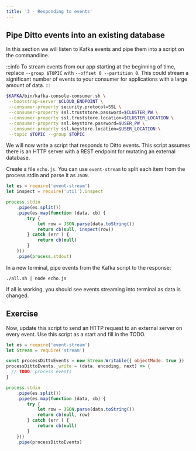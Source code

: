 ```yaml
---
title: '3 - Responding to events'
---
```


## Pipe Ditto events into an existing database

In this section we will listen to Kafka events and pipe them into a script on the commandline. 

:::info
To stream events from our app starting at the beginning of time, replace `--group $TOPIC` with `--offset 0 --partition 0`. This could stream a significant number of events to your consumer for applications with a large amount of data.
:::

```bash
$KAFKA/bin/kafka-console-consumer.sh \
 --bootstrap-server $CLOUD_ENDPOINT \
 --consumer-property security.protocol=SSL \
 --consumer-property ssl.truststore.password=$CLUSTER_PW \
 --consumer-property ssl.truststore.location=$CLUSTER_LOCATION \
 --consumer-property ssl.keystore.password=$USER_PW \
 --consumer-property ssl.keystore.location=$USER_LOCATION \
 --topic $TOPIC --group $TOPIC 
```

We will now write a script that responds to Ditto events. This script assumes there is an HTTP server with a REST endpoint for mutating an external database.

Create a file `echo.js`. You can use `event-stream` to split each item from the process.stdin and parse it as `JSON`. 

```js
let es = require('event-stream')
let inspect = require('util').inspect

process.stdin               
    .pipe(es.split())                  
    .pipe(es.map(function (data, cb) { 
        try {
            let row = JSON.parse(data.toString())
            return cb(null, inspect(row))
        } catch (err ) {
            return cb(null)
        }
    }))
    .pipe(process.stdout)
```

In a new terminal, pipe events from the Kafka script to the response:

```
./all.sh | node echo.js
```

If all is working, you should see events streaming into terminal as data is changed.

## Exercise

Now, update this script to send an HTTP request to an external server on every event. Use this script as a start and fill in the TODO.

```js
let es = require('event-stream')
let Stream = require('stream')

const processDittoEvents = new Stream.Writable({ objectMode: true })
processDittoEvents._write = (data, encoding, next) => {
  // TODO: process events
}

process.stdin               
    .pipe(es.split())                  
    .pipe(es.map(function (data, cb) { 
        try {
            let row = JSON.parse(data.toString())
            return cb(null, row)
        } catch (err ) {
            return cb(null)
        }
    }))
    .pipe(processDittoEvents)
```
